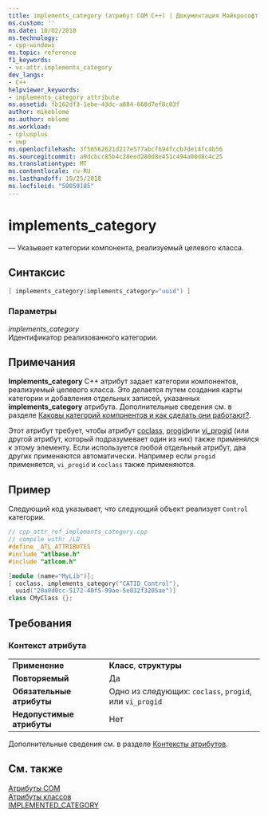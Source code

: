 ```yaml
---
title: implements_category (атрибут COM C++) | Документация Майкрософт
ms.custom: ''
ms.date: 10/02/2018
ms.technology:
- cpp-windows
ms.topic: reference
f1_keywords:
- vc-attr.implements_category
dev_langs:
- C++
helpviewer_keywords:
- implements_category attribute
ms.assetid: fb162df3-1ebe-43dc-a084-668d7ef8c03f
author: mikeblome
ms.author: mblome
ms.workload:
- cplusplus
- uwp
ms.openlocfilehash: 3f56562621d217e577abcf694fccb7de14fc4b56
ms.sourcegitcommit: a9dcbcc85b4c28eed280d8e451c494a00d8c4c25
ms.translationtype: MT
ms.contentlocale: ru-RU
ms.lasthandoff: 10/25/2018
ms.locfileid: "50059185"
---
```

# <a name="implementscategory"></a>implements_category

— Указывает категории компонента, реализуемый целевого класса.

## <a name="syntax"></a>Синтаксис

```cpp
[ implements_category(implements_category="uuid") ]
```

### <a name="parameters"></a>Параметры

*implements_category*<br/>
Идентификатор реализованного категории.

## <a name="remarks"></a>Примечания

**Implements_category** C++ атрибут задает категории компонентов, реализуемый целевого класса. Это делается путем создания карты категории и добавления отдельных записей, указанных **implements_category** атрибута. Дополнительные сведения см. в разделе [Каковы категорий компонентов и как сделать они работают?](https://msdn.microsoft.com/library/windows/desktop/ms694322).

Этот атрибут требует, чтобы атрибут [coclass](coclass.md), [progid](progid.md)или [vi_progid](vi-progid.md) (или другой атрибут, который подразумевает один из них) также применялся к этому элементу. Если используется любой отдельный атрибут, два других применяются автоматически. Например если `progid` применяется, `vi_progid` и `coclass` также применяются.

## <a name="example"></a>Пример

Следующий код указывает, что следующий объект реализует `Control` категории.

```cpp
// cpp_attr_ref_implements_category.cpp
// compile with: /LD
#define _ATL_ATTRIBUTES
#include "atlbase.h"
#include "atlcom.h"

[module (name="MyLib")];
[ coclass, implements_category("CATID_Control"),
  uuid("20a0d0cc-5172-40f5-99ae-5e032f3205ae")]
class CMyClass {};
```

## <a name="requirements"></a>Требования

### <a name="attribute-context"></a>Контекст атрибута

|||
|-|-|
|**Применение**|**Класс**, **структуры**|
|**Повторяемый**|Да|
|**Обязательные атрибуты**|Одно из следующих: `coclass`, `progid`, или `vi_progid`|
|**Недопустимые атрибуты**|Нет|

Дополнительные сведения см. в разделе [Контексты атрибутов](cpp-attributes-com-net.md#contexts).

## <a name="see-also"></a>См. также

[Атрибуты COM](com-attributes.md)<br/>
[Атрибуты классов](class-attributes.md)<br/>
[IMPLEMENTED_CATEGORY](../../atl/reference/category-macros.md#implemented_category)
